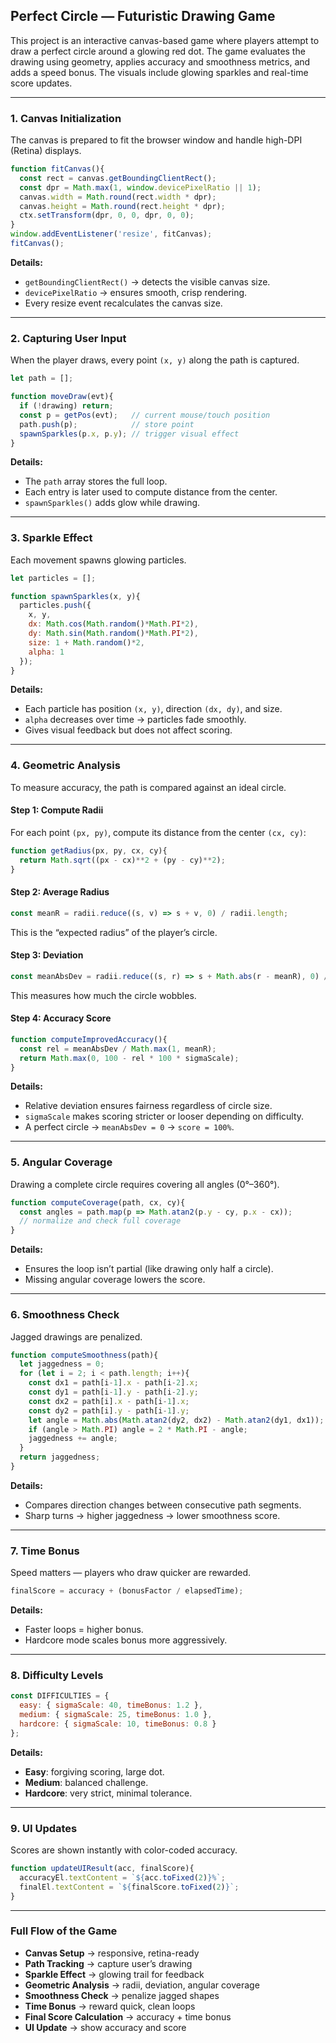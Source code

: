 ## **Perfect Circle — Futuristic Drawing Game**

This project is an interactive canvas-based game where players attempt to draw a perfect circle around a glowing red dot. The game evaluates the drawing using geometry, applies accuracy and smoothness metrics, and adds a speed bonus. The visuals include glowing sparkles and real-time score updates.

---

### **1. Canvas Initialization**

The canvas is prepared to fit the browser window and handle high-DPI (Retina) displays.

```javascript
function fitCanvas(){
  const rect = canvas.getBoundingClientRect();
  const dpr = Math.max(1, window.devicePixelRatio || 1);
  canvas.width = Math.round(rect.width * dpr);
  canvas.height = Math.round(rect.height * dpr);
  ctx.setTransform(dpr, 0, 0, dpr, 0, 0);
}
window.addEventListener('resize', fitCanvas);
fitCanvas();
```

**Details:**

- `getBoundingClientRect()` → detects the visible canvas size.  
- `devicePixelRatio` → ensures smooth, crisp rendering.  
- Every resize event recalculates the canvas size.

---

### **2. Capturing User Input**

When the player draws, every point `(x, y)` along the path is captured.

```javascript
let path = [];

function moveDraw(evt){
  if (!drawing) return;
  const p = getPos(evt);   // current mouse/touch position
  path.push(p);            // store point
  spawnSparkles(p.x, p.y); // trigger visual effect
}
```

**Details:**

- The `path` array stores the full loop.
- Each entry is later used to compute distance from the center.
- `spawnSparkles()` adds glow while drawing.

---

### **3. Sparkle Effect**

Each movement spawns glowing particles.

```javascript
let particles = [];

function spawnSparkles(x, y){
  particles.push({
    x, y,
    dx: Math.cos(Math.random()*Math.PI*2),
    dy: Math.sin(Math.random()*Math.PI*2),
    size: 1 + Math.random()*2,
    alpha: 1
  });
}
```

**Details:**

- Each particle has position `(x, y)`, direction `(dx, dy)`, and size.
- `alpha` decreases over time → particles fade smoothly.
- Gives visual feedback but does not affect scoring.

---

### **4. Geometric Analysis**

To measure accuracy, the path is compared against an ideal circle.

#### **Step 1: Compute Radii**

For each point `(px, py)`, compute its distance from the center `(cx, cy)`:

```javascript
function getRadius(px, py, cx, cy){
  return Math.sqrt((px - cx)**2 + (py - cy)**2);
}
```

#### **Step 2: Average Radius**

```javascript
const meanR = radii.reduce((s, v) => s + v, 0) / radii.length;
```

This is the “expected radius” of the player’s circle.

#### **Step 3: Deviation**

```javascript
const meanAbsDev = radii.reduce((s, r) => s + Math.abs(r - meanR), 0) / radii.length;
```

This measures how much the circle wobbles.

#### **Step 4: Accuracy Score**

```javascript
function computeImprovedAccuracy(){
  const rel = meanAbsDev / Math.max(1, meanR);  
  return Math.max(0, 100 - rel * 100 * sigmaScale);
}
```

**Details:**

- Relative deviation ensures fairness regardless of circle size.  
- `sigmaScale` makes scoring stricter or looser depending on difficulty.  
- A perfect circle → `meanAbsDev = 0` → `score = 100%`.

---

### **5. Angular Coverage**

Drawing a complete circle requires covering all angles (0°–360°).

```javascript
function computeCoverage(path, cx, cy){
  const angles = path.map(p => Math.atan2(p.y - cy, p.x - cx));
  // normalize and check full coverage
}
```

**Details:**

- Ensures the loop isn’t partial (like drawing only half a circle).
- Missing angular coverage lowers the score.

---

### **6. Smoothness Check**

Jagged drawings are penalized.

```javascript
function computeSmoothness(path){
  let jaggedness = 0;
  for (let i = 2; i < path.length; i++){
    const dx1 = path[i-1].x - path[i-2].x;
    const dy1 = path[i-1].y - path[i-2].y;
    const dx2 = path[i].x - path[i-1].x;
    const dy2 = path[i].y - path[i-1].y;
    let angle = Math.abs(Math.atan2(dy2, dx2) - Math.atan2(dy1, dx1));
    if (angle > Math.PI) angle = 2 * Math.PI - angle;
    jaggedness += angle;
  }
  return jaggedness;
}
```

**Details:**

- Compares direction changes between consecutive path segments.  
- Sharp turns → higher jaggedness → lower smoothness score.

---

### **7. Time Bonus**

Speed matters — players who draw quicker are rewarded.

```javascript
finalScore = accuracy + (bonusFactor / elapsedTime);
```

**Details:**

- Faster loops = higher bonus.  
- Hardcore mode scales bonus more aggressively.

---

### **8. Difficulty Levels**

```javascript
const DIFFICULTIES = {
  easy: { sigmaScale: 40, timeBonus: 1.2 },
  medium: { sigmaScale: 25, timeBonus: 1.0 },
  hardcore: { sigmaScale: 10, timeBonus: 0.8 }
};
```

**Details:**

- **Easy**: forgiving scoring, large dot.  
- **Medium**: balanced challenge.  
- **Hardcore**: very strict, minimal tolerance.

---

### **9. UI Updates**

Scores are shown instantly with color-coded accuracy.

```javascript
function updateUIResult(acc, finalScore){
  accuracyEl.textContent = `${acc.toFixed(2)}%`;
  finalEl.textContent = `${finalScore.toFixed(2)}`;
}
```

---

### **Full Flow of the Game**

- **Canvas Setup** → responsive, retina-ready  
- **Path Tracking** → capture user’s drawing  
- **Sparkle Effect** → glowing trail for feedback  
- **Geometric Analysis** → radii, deviation, angular coverage  
- **Smoothness Check** → penalize jagged shapes  
- **Time Bonus** → reward quick, clean loops  
- **Final Score Calculation** → accuracy + time bonus  
- **UI Update** → show accuracy and score

